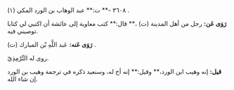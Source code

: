 ٣٦٠٨ -** ت:** عبد الوهاب بن الورد المكي (١) .

**رَوَى عَن:** رجل من أهل المدينة (ت) ،** قال:** كتب معاوية إلى عائشة أن اكتبي لي كتابا توصيني فيه.

**رَوَى عَنه:** عَبد اللَّهِ بْن المبارك (ت) .

روى له التِّرْمِذِيّ.

**قيل:** إنه وهيب ابن الورد،** وقيل:** إنه أخ له، وسنعيد ذكره في ترجمة وهيب بن الورد إن شاء الله.